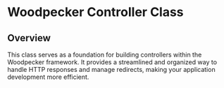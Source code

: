# Woodpecker Controller Class

## Overview

This class serves as a foundation for building controllers within the Woodpecker framework. It provides a streamlined and organized way to handle HTTP responses and manage redirects, making your application development more efficient.
